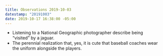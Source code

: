 ```yaml
---
title: Observations 2019-10-03
datestamp: "20191003"
date: 2019-10-17 16:38:00 -05:00
---
```


- Listening to a National Geographic photographer describe being “visited” by a jaguar.
- The perennial realization that, yes, it is cute that baseball coaches wear the uniform alongside the players.
